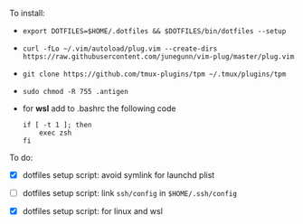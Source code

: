 To install:

- `export DOTFILES=$HOME/.dotfiles && $DOTFILES/bin/dotfiles --setup`

- `curl -fLo ~/.vim/autoload/plug.vim --create-dirs https://raw.githubusercontent.com/junegunn/vim-plug/master/plug.vim`

- `git clone https://github.com/tmux-plugins/tpm ~/.tmux/plugins/tpm`

- `sudo chmod -R 755 .antigen`


- for **wsl** add to .bashrc the following code
    ```
    if [ -t 1 ]; then
        exec zsh
    fi
    ```

To do:

- [X] dotfiles setup script: avoid symlink for launchd plist
- [ ] dotfiles setup script: link `ssh/config` in `$HOME/.ssh/config`
- [X] dotfiles setup script: for linux and wsl

